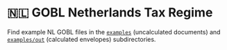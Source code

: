# 🇳🇱 GOBL Netherlands Tax Regime

Find example NL GOBL files in the [`examples`](../../examples/nl) (uncalculated documents) and [`examples/out`](../../examples/nl/out) (calculated envelopes) subdirectories.
